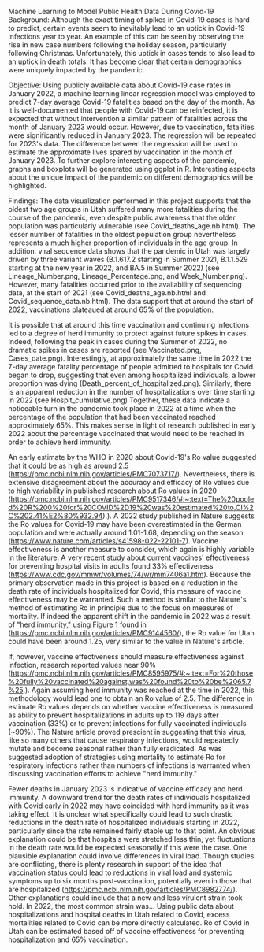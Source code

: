 Machine Learning to Model Public Health Data During Covid-19
  Background: Although the exact timing of spikes in Covid-19 cases is hard to predict, certain events seem to inevitably lead to an uptick in Covid-19 infections year to year. An example of this can be seen by observing the rise in new case numbers following the holiday season, particularly following Christmas. Unfortunately, this uptick in cases tends to also lead to an uptick in death totals. It has become clear that certain demographics were uniquely impacted by the pandemic.
  
  Objective: Using publicly available data about Covid-19 case rates in January 2022, a machine learning linear regression model was employed to predict 7-day average Covid-19 fatalities based on the day of the month. As it is well-documented that people with Covid-19 can be reinfected, it is expected that without intervention a similar pattern of fatalities across the month of January 2023 would occur. However, due to vaccination, fatalities were significantly reduced in January 2023. The regression will be repeated for 2023's data. The difference between the regression will be used to estimate the approximate lives spared by vaccination in the month of January 2023. To further explore interesting aspects of the pandemic, graphs and boxplots will be generated using ggplot in R. Interesting aspects about the unique impact of the pandemic on different demographics will be highlighted. 
  
  Findings: The data visualization performed in this project supports that the oldest two age groups in Utah suffered many more fatalities during the course of the pandemic, even despite public awareness that the older population was particularly vulnerable (see Covid_deaths_age.nb.html). The lesser number of fatalities in the oldest population group nevertheless represents a much higher proportion of individuals in the age group. In addition, viral sequence data shows that the pandemic in Utah was largely driven by three variant waves (B.1.617.2 starting in Summer 2021, B.1.1.529 starting at the new year in 2022, and BA.5 in Summer 2022) (see Lineage_Number.png, Lineage_Percentage.png, and Week_Number.png). However, many fatalities occurred prior to the availability of sequencing data, at the start of 2021 (see Covid_deaths_age.nb.html and Covid_sequence_data.nb.html). The data support that at around the start of 2022, vaccinations plateaued at around 65% of the population. 
  
  It is possible that at around this time vaccination and continuing infections led to a degree of herd immunity to protect against future spikes in cases. Indeed, following the peak in cases during the Summer of 2022, no dramatic spikes in cases are reported (see Vaccinated.png, Cases_date.png). Interestingly, at approximately the same time in 2022 the 7-day average fatality percentage of people admitted to hospitals for Covid began to drop, suggesting that even among hospitalized individuals, a lower proportion was dying (Death_percent_of_hospitalized.png). Similarly, there is an apparent reduction in the number of hospitalizations over time starting in 2022 (see Hospit_cumulative.png) Together, these data indicate a noticeable turn in the pandemic took place in 2022 at a time when the percentage of the population that had been vaccinated reached approximately 65%. This makes sense in light of research published in early 2022 about the percentage vaccinated that would need to be reached in order to achieve herd immunity. 
  
  An early estimate by the WHO in 2020 about Covid-19's Ro value suggested that it could be as high as around 2.5 (https://pmc.ncbi.nlm.nih.gov/articles/PMC7073717/). Nevertheless, there is extensive disagreement about the accuracy and efficacy of Ro values due to high variability in published research about Ro values in 2020 (https://pmc.ncbi.nlm.nih.gov/articles/PMC9517346/#:~:text=The%20pooled%20R%200%20for%20COVID%2D19%20was%20estimated%20to,CI%2C%202.41%E2%80%932.94).). A 2022 study published in Nature suggests the Ro values for Covid-19 may have been overestimated in the German population and were actually around 1.01-1.68, depending on the season (https://www.nature.com/articles/s41598-022-22101-7). Vaccine effectiveness is another measure to consider, which again is highly variable in the literature. A very recent study about current vaccines' effectiveness for preventing hospital visits in adults found 33% effectiveness (https://www.cdc.gov/mmwr/volumes/74/wr/mm7406a1.htm). Because the primary observation made in this project is based on a reduction in the death rate of individuals hospitalized for Covid, this measure of vaccine effectiveness may be warranted. Such a method is similar to the Nature's method of estimating Ro in principle due to the focus on measures of mortality. If indeed the apparent shift in the pandemic in 2022 was a result of "herd immunity," using Figure 1 found in (https://pmc.ncbi.nlm.nih.gov/articles/PMC9144560/), the Ro value for Utah could have been around 1.25, very similar to the value in Nature's article. 
  
If, however, vaccine effectiveness should measure effectiveness against infection, research reported values near 90% (https://pmc.ncbi.nlm.nih.gov/articles/PMC8595975/#:~:text=For%20those%20fully%20vaccinated%20against,was%20found%20to%20be%2065.7%25.). Again assuming herd immunity was reached at the time in 2022, this methodology would lead one to obtain an Ro value of 2.5. The difference in estimate Ro values depends on whether vaccine effectiveness is measured as ability to prevent hospitalizations in adults up to 119 days after vaccination (33%) or to prevent infections for fully vaccinated individuals (~90%). The Nature article proved prescient in suggesting that this virus, like so many others that cause respiratory infections, would repeatedly mutate and become seasonal rather than fully eradicated. As was suggested adoption of strategies using mortality to estimate Ro for respiratory infections rather than numbers of infections is warranted when discussing vaccination efforts to achieve "herd immunity."

Fewer deaths in January 2023 is indicative of vaccine efficacy and herd immunity. A downward trend for the death rates of individuals hospitalized with Covid early in 2022 may have coincided with herd immunity as it was taking effect. It is unclear what specifically could lead to such drastic reductions in the death rate of hospitalized individuals starting in 2022, particularly since the rate remained fairly stable up to that point. An obvious explanation could be that hospitals were stretched less thin, yet fluctuations in the death rate would be expected seasonally if this were the case. One plausible explanation could involve differences in viral load. Though studies are conflicting, there is plenty research in support of the idea that vaccination status could lead to reductions in viral load and systemic symptoms up to six months post-vaccination, potentially even in those that are hospitalized (https://pmc.ncbi.nlm.nih.gov/articles/PMC8982774/). Other explanations could include that a new and less virulent strain took hold. In 2022, the most common strain was... Using public data about hospitalizations and hospital deaths in Utah related to Covid, excess mortalities related to Covid can be more directly calculated. Ro of Covid in Utah can be estimated based off of vaccine effectiveness for preventing hospitalization and 65% vaccination.
